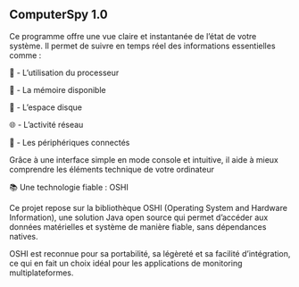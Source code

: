 ## ComputerSpy 1.0  
Ce programme offre une vue claire et instantanée de l’état de votre système. Il permet de suivre en temps réel des informations essentielles comme :

🔋 - L’utilisation du processeur

🧠 - La mémoire disponible

💾 - L’espace disque

🌐 - L’activité réseau

🔌 - Les périphériques connectés

Grâce à une interface simple en mode console et intuitive, il aide à mieux comprendre les éléments technique de votre ordinateur  

📚 Une technologie fiable : OSHI  

Ce projet repose sur la bibliothèque OSHI (Operating System and Hardware Information), une solution Java open source qui permet d’accéder aux données matérielles et système de manière fiable, sans dépendances natives.

OSHI est reconnue pour sa portabilité, sa légèreté et sa facilité d’intégration, ce qui en fait un choix idéal pour les applications de monitoring multiplateformes.
